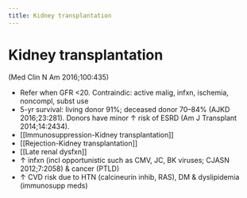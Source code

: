```yaml
---
title: Kidney transplantation
---
```

# Kidney transplantation

 (Med Clin N Am 2016;100:435)

* Refer when GFR <20. Contraindic: active malig, infxn, ischemia, noncompl, subst use
* 5-yr survival: living donor 91%; deceased donor 70–84% (AJKD 2016;23:281). Donors have minor ↑ risk of ESRD (Am J Transplant 2014;14:2434).
* [[Immunosuppression-Kidney transplantation]]
* [[Rejection-Kidney transplantation]]
* [[Late renal dysfxn]]
* ↑ infxn (incl opportunistic such as CMV, JC, BK viruses; CJASN 2012;7:2058) & cancer (PTLD)
* ↑ CVD risk due to HTN (calcineurin inhib, RAS), DM & dyslipidemia (immunosupp meds)
